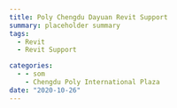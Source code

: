 ```yaml
---
title: Poly Chengdu Dayuan Revit Support
summary: placeholder summary
tags:
  - Revit
  - Revit Support

categories:
  - - som
    - Chengdu Poly International Plaza
date: "2020-10-26"
---
```

